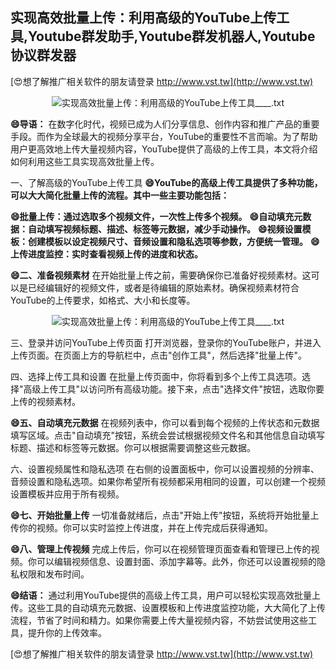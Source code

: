 ## **实现高效批量上传：利用高级的YouTube上传工具,Youtube群发助手,Youtube群发机器人,Youtube协议群发器**

[😍想了解推广相关软件的朋友请登录 http://www.vst.tw](http://www.vst.tw)

 <center><img src="https://vst.tw/MP4/tuiguang/png/3.png" alt="实现高效批量上传：利用高级的YouTube上传工具____.txt"></center>

**😄导语：**
在数字化时代，视频已成为人们分享信息、创作内容和推广产品的重要手段。而作为全球最大的视频分享平台，YouTube的重要性不言而喻。为了帮助用户更高效地上传大量视频内容，YouTube提供了高级的上传工具，本文将介绍如何利用这些工具实现高效批量上传。

一、了解高级的YouTube上传工具
**😄YouTube的高级上传工具提供了多种功能，可以大大简化批量上传的流程。其中一些主要功能包括：**

**😄批量上传：通过选取多个视频文件，一次性上传多个视频。**
**😄自动填充元数据：自动填写视频标题、描述、标签等元数据，减少手动操作。**
**😄视频设置模板：创建模板以设定视频尺寸、音频设置和隐私选项等参数，方便统一管理。**
**😄上传进度监控：实时查看视频上传的进度和状态。**

**😄二、准备视频素材**
在开始批量上传之前，需要确保你已准备好视频素材。这可以是已经编辑好的视频文件，或者是待编辑的原始素材。确保视频素材符合YouTube的上传要求，如格式、大小和长度等。

 <center><img src="https://vst.tw/MP4/tuiguang/png/4.png" alt="实现高效批量上传：利用高级的YouTube上传工具____.txt"></center>

三、登录并访问YouTube上传页面
打开浏览器，登录你的YouTube账户，并进入上传页面。在页面上方的导航栏中，点击"创作工具"，然后选择"批量上传"。

四、选择上传工具和设置
在批量上传页面中，你将看到多个上传工具选项。选择"高级上传工具"以访问所有高级功能。接下来，点击"选择文件"按钮，选取你要上传的视频素材。

**😄五、自动填充元数据**
在视频列表中，你可以看到每个视频的上传状态和元数据填写区域。点击"自动填充"按钮，系统会尝试根据视频文件名和其他信息自动填写标题、描述和标签等元数据。你可以根据需要调整这些元数据。

六、设置视频属性和隐私选项
在右侧的设置面板中，你可以设置视频的分辨率、音频设置和隐私选项。如果你希望所有视频都采用相同的设置，可以创建一个视频设置模板并应用于所有视频。

**😄七、开始批量上传**
一切准备就绪后，点击"开始上传"按钮，系统将开始批量上传你的视频。你可以实时监控上传进度，并在上传完成后获得通知。

**😄八、管理上传视频**
完成上传后，你可以在视频管理页面查看和管理已上传的视频。你可以编辑视频信息、设置封面、添加字幕等。此外，你还可以设置视频的隐私权限和发布时间。

**😄结语：**
通过利用YouTube提供的高级上传工具，用户可以轻松实现高效批量上传。这些工具的自动填充元数据、设置模板和上传进度监控功能，大大简化了上传流程，节省了时间和精力。如果你需要上传大量视频内容，不妨尝试使用这些工具，提升你的上传效率。

[😍想了解推广相关软件的朋友请登录 http://www.vst.tw](http://www.vst.tw)



